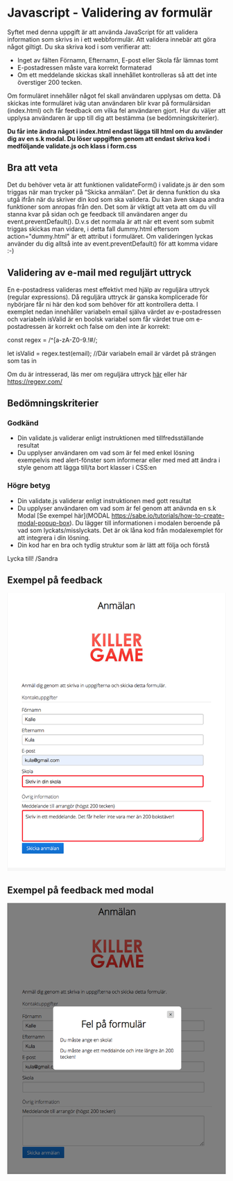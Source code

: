# Javascript - Validering av formulär

Syftet med denna uppgift är att använda JavaScript för att validera information som skrivs in i ett webbformulär. Att validera innebär att göra något giltigt. Du ska skriva kod i som verifierar att:

* Inget av fälten Förnamn, Efternamn, E-post eller Skola får lämnas tomt
* E-postadressen måste vara korrekt formaterad
* Om ett meddelande skickas skall innehållet kontrolleras så att det inte överstiger 200 tecken.

Om formuläret innehåller något fel skall användaren upplysas om detta. Då skickas inte formuläret iväg utan användaren blir kvar på formulärsidan (index.html) och får feedback om vilka fel användaren gjort. Hur du väljer att upplysa användaren är upp till dig att bestämma (se bedömningskriterier).

**Du får inte ändra något i index.html endast lägga till html om du använder dig av en s.k modal. Du löser uppgiften genom att endast skriva kod i medföljande validate.js och klass i form.css**

## Bra att veta 

Det du behöver veta är att funktionen validateForm() i validate.js är den som triggas när man trycker på “Skicka anmälan”. Det är denna funktion du ska utgå ifrån när du skriver din kod som ska validera. Du kan även skapa andra funktioner som anropas från den. Det som är viktigt att veta att om du vill stanna kvar på sidan och ge feedback till användaren anger du event.preventDefault(). D.v.s det normala är att när ett event som submit triggas skickas man vidare, i detta fall dummy.html eftersom action="dummy.html" är ett attribut i formuläret. Om valideringen lyckas använder du dig alltså inte av event.preventDefault() för att komma vidare :-)

## Validering av e-mail med reguljärt uttryck

En e-postadress valideras mest effektivt med hjälp av reguljära uttryck (regular expressions). Då reguljära uttryck är ganska komplicerade för nybörjare får ni här den kod som behöver för att kontrollera detta. I exemplet nedan innehåller variabeln email själva värdet av e-postadressen och variabeln isValid är en boolsk variabel som får värdet true om e-postadressen är korrekt och false om den inte är korrekt: 

const regex = /^[a-zA-Z0-9.!#$%&’*+/=?^_`{|}~-]+@[a-zA-Z0-9-]+(?:\.[a-zA-Z0-9-]+)*$/;

let isValid = regex.test(email); //Där variabeln email är värdet på strängen som tas in
 
Om du är intresserad, läs mer om reguljära uttryck [här](https://developer.mozilla.org/en-US/docs/Web/JavaScript/Guide/Regular_Expressions) eller här https://regexr.com/

## Bedömningskriterier

### Godkänd

* Din validate.js validerar enligt instruktionen med tillfredsställande resultat
* Du upplyser användaren om vad som är fel med enkel lösning exempelvis med alert-fönster som informerar eller med med att ändra i style genom att lägga till/ta bort klasser i CSS:en

### Högre betyg

* Din validate.js validerar enligt instruktionen med gott resultat
* Du upplyser användaren om vad som är fel genom att anävnda en s.k Modal [Se exempel här](MODAL https://sabe.io/tutorials/how-to-create-modal-popup-box). Du lägger till informationen i modalen beroende på vad som lyckats/misslyckats. Det är ok låna kod från modalexemplet för att integrera i din lösning.
* Din kod har en bra och tydlig struktur som är lätt att följa och förstå

Lycka till!
/Sandra

## Exempel på feedback
 
![Exempel på feedback](https://github.com/mediagymnasiet-webbutveckling/javascript-validate-form/blob/master/screen1.png)

## Exempel på feedback med modal

![Exempel på feedback med modal](https://github.com/mediagymnasiet-webbutveckling/javascript-validate-form/blob/master/screen2.png)
